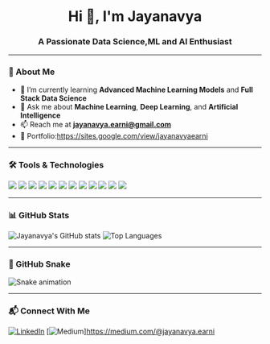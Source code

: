 <h1 align="center">Hi 👋, I'm Jayanavya</h1>
<h3 align="center">A Passionate Data Science,ML and AI Enthusiast</h3>

---

### 🌱 About Me
- 🔭 I’m currently learning **Advanced Machine Learning Models** and **Full Stack Data Science**
- 💬 Ask me about **Machine Learning**, **Deep Learning**, and **Artificial Intelligence**
- 📫 Reach me at **jayanavya.earni@gmail.com**
- 📄 Portfolio:https://sites.google.com/view/jayanavyaearni

---

### 🛠 Tools & Technologies
<p align="left">
  <img src="https://img.shields.io/badge/Python-3776AB?style=for-the-badge&logo=python&logoColor=white"/>
  <img src="https://img.shields.io/badge/TensorFlow-FF6F00?style=for-the-badge&logo=tensorflow&logoColor=white"/>
  <img src="https://img.shields.io/badge/Keras-D00000?style=for-the-badge&logo=keras&logoColor=white"/>
  <img src="https://img.shields.io/badge/SQLite-003B57?style=for-the-badge&logo=sqlite&logoColor=white"/>
  <img src="https://img.shields.io/badge/HTML5-E34F26?style=for-the-badge&logo=html5&logoColor=white"/>
  <img src="https://img.shields.io/badge/Scikit--Learn-F7931E?style=for-the-badge&logo=scikit-learn&logoColor=white"/>
  <img src="https://img.shields.io/badge/Pandas-150458?style=for-the-badge&logo=pandas&logoColor=white"/>
  <img src="https://img.shields.io/badge/Numpy-013243?style=for-the-badge&logo=numpy&logoColor=white"/>
  <img src="https://img.shields.io/badge/Matplotlib-11557c?style=for-the-badge"/>
  <img src="https://img.shields.io/badge/Seaborn-4E9BCD?style=for-the-badge"/>
  <img src="https://img.shields.io/badge/Power%20BI-F2C811?style=for-the-badge&logo=powerbi&logoColor=black"/>
  <img src="https://img.shields.io/badge/Tableau-E97627?style=for-the-badge&logo=tableau&logoColor=white"/>
</p>

---

### 📊 GitHub Stats
![Jayanavya's GitHub stats](https://github-readme-stats.vercel.app/api?username=Jayanavya&show_icons=true&theme=tokyonight)
![Top Languages](https://github-readme-stats.vercel.app/api/top-langs/?username=Jayanavya&layout=compact&theme=tokyonight)

---

### 🐍 GitHub Snake
![Snake animation](https://github.com/Jayanavya/Jayanavya/blob/output/github-contribution-grid-snake.svg)

---

### 📬 Connect With Me
[![LinkedIn](https://img.shields.io/badge/LinkedIn-0077B5?style=for-the-badge&logo=linkedin&logoColor=white)](https://www.linkedin.com/in/jaya-navya-earni-06ab391b8/)
[![Medium](https://img.shields.io/badge/Medium-000000?style=for-the-badge&logo=medium&logoColor=white)]https://medium.com/@jayanavya.earni


